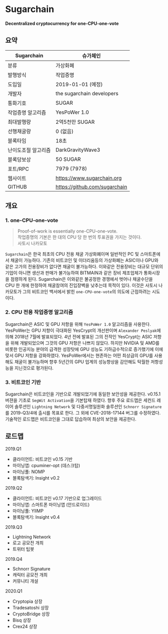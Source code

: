 # Sugarchain

#### Decentralized cryptocurrency for one-CPU-one-vote

## 요약

|Sugarchain		|	슈가체인			|
|-----------------------|---------------------------------------|
|분류 			|	가상화폐			|
|발행방식		|	작업증명			|
|도입일			|	2019-01-01 (예정)		|
|개발자			| 	the sugarchain developers	|
|통화기호		|	SUGAR				|
|작업증명 알고리즘 	|	YesPoWer 1.0			|
|최대발행량		|	2억5천만 SUGAR			|
|선행채굴량		|	0 (없음)			|
|블록타임		|	18초				|
|난이도조절 알고리즘	|	DarkGravityWave3		|
|블록당보상		|	50 SUGAR			|
|포트/RPC		|	7979 (7978)			|
|웹사이트		|	https://www.sugarchain.org	|
|GITHUB			|	https://github.com/sugarchain	|

## 개요

### 1. one-CPU-one-vote
> Proof-of-work is essentially one-CPU-one-vote.  
> 작업증명의 기본은 한 대의 CPU 당 한 번의 투표권을 가지는 것이다.  
> 사토시 나카모토

`Sugarchain`은 한국 최초의 CPU 전용 채굴 가상화폐이며 일반적인 PC 및 스마트폰에서 채굴이 가능하다. 기존의 비트코인 및 이더리움등의 가상화폐는 ASIC이나 GPU와 같은 고가의 전용장비가 없다면 채굴이 불가능하다. 이와같은 전용장비는 대규모 단위의 기업이 아니면 생산과 판매가 불가능하여 BITMAIN과 같은 장비 제조업체가 통화시장을 점령하게 된다. Sugarchain은 이와같은 불공정한 경쟁에서 벗어나 채굴수단을 CPU 한 개에 한정하여 채굴참여의 진입장벽을 낮추는데 목적이 있다. 이것은 사토시 나카모토가 그의 비트코인 백서에서 밝힌 `one-CPU-one-vote`의 의도에 근접하려는 시도이다.

### 2. CPU 전용 작업증명 알고리즘

Sugarchain은 ASIC 및 GPU 저항을 위해 `YesPoWer 1.0` 알고리즘을 사용한다. YesPoWer는 GPU 저항이 극대화된 YesCrypt의 개선판이며 `Alexander Peslyak`에 의해 2018년 7월에 발표되었다. 4년 전에 발표된 그의 전작인 YesCrypt는 ASIC 저항을 위해 개발되었으며 그것의 GPU 저항은 나쁘지 않았다. 하지만 NVIDIA 및 AMD를 비롯한 인공지능 분야의 급격한 성장탓에 GPU 성능도 기하급수적으로 증가했기에 이에 맞서 GPU 저항을 강화하였다. YesPoWer에서는 현존하는 어떤 최상급의 GPU를 사용해도 채굴이 불가능하며 향후 5년간의 GPU 업계의 성능향상을 감안해도 탁월한 저항성능을 지닌것으로 평가된다.

### 3. 비트코인 기반

Sugarchain은 비트코인을 기반으로 개발되었기에 동일한 보안성을 제공한다. v0.15.1 버젼을 기초로 `SegWit Activation`을 기본탑재 하였다. 향후 주요 로드맵은 세컨드 레이어 솔루션인 `Lightning Network` 및 다중서명일원화 솔루션인 `Schnorr Signature`를 2019-Q3/4에 출시를 목표로 한다. 그 외에 CVE-2018-17144 버그를 수정하였다. 기술적인 로드맵은 비트코인을 그대로 답습하여 최상의 보안을 제공한다.

## 로드맵

2019.Q1
 * 클라이언트: 비트코인 v0.15 기반
 * 마이닝앱: cpuminer-opt (데스크탑)
 * 마이닝풀: NOMP
 * 블록탐색기: Insight v0.2

2019.Q2
 * 클라이언트: 비트코인 v0.17 기반으로 업그레이드
 * 마이닝앱: 스마트폰 마이닝앱 (안드로이드)
 * 마이닝풀: YIIMP
 * 블록탐색기: Insight v0.4

2019.Q3
 * Lightning Network
 * 로고 공모전 개최
 * 트위터 팁봇

2019.Q4
 * Schnorr Signature
 * 캐릭터 공모전 개최
 * 커뮤니티 개설

2020.Q1
 * Cryptopia 상장
 * Tradesatoshi 상장
 * CryptoBridge 상장
 * Bisq 상장
 * Crex24 상장




















